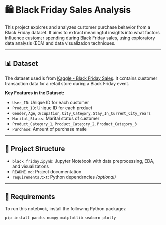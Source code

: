 # 🛍️ Black Friday Sales Analysis

This project explores and analyzes customer purchase behavior from a Black Friday dataset. It aims to extract meaningful insights into what factors influence customer spending during Black Friday sales, using exploratory data analysis (EDA) and data visualization techniques.

---

## 📊 Dataset

The dataset used is from [Kaggle - Black Friday Sales](https://www.kaggle.com/datasets/sdolezel/black-friday). It contains customer transaction data for a retail store during a Black Friday event.

**Key Features in the Dataset:**

- `User_ID`: Unique ID for each customer  
- `Product_ID`: Unique ID for each product  
- `Gender`, `Age`, `Occupation`, `City_Category`, `Stay_In_Current_City_Years`  
- `Marital_Status`: Marital status of customer  
- `Product_Category_1`, `Product_Category_2`, `Product_Category_3`  
- `Purchase`: Amount of purchase made

---

## 📁 Project Structure

- `black friday.ipynb`: Jupyter Notebook with data preprocessing, EDA, and visualizations  
- `README.md`: Project documentation  
- `requirements.txt`: Python dependencies *(optional)*

---

## 🔧 Requirements

To run this notebook, install the following Python packages:

```bash
pip install pandas numpy matplotlib seaborn plotly
